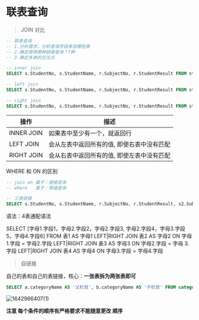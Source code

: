 # 联表查询

> JOIN 对比

```SQL
-- 联表查询
-- 1.分析需求，分析查询字段来自哪些表
-- 2.确定使用哪种链接查询？7种
-- 3.确定多表的交叉点

-- inner join
SELECT s.StudentNo, s.StudentName, r.SubjectNo, r.StudentResult FROM student AS s INNER JOIN result AS r WHERE s.StudentNo = r.StudentNo

-- left join
SELECT s.StudentNo, s.StudentName, r.SubjectNo, r.StudentResult FROM student AS s LEFT JOIN result AS r ON s.StudentNo = r.StudentNo

-- right join
SELECT s.StudentNo, s.StudentName, r.SubjectNo, r.StudentResult FROM student AS s RIGHT JOIN result AS r ON s.StudentNo = r.StudentNo

```



| 操作       | 描述                                       |
| ---------- | ------------------------------------------ |
| INNER JOIN | 如果表中至少有一个，就返回行               |
| LEFT JOIN  | 会从左表中返回所有的值, 即使右表中没有匹配 |
| RIGHT JOIN | 会从右表中返回所有的值, 即使左表中没有匹配 |

WHERE 和 ON 的区别

```sql
-- join on 属于：链接查询
-- where   属于：等值查询
```



```sql
-- 三表链接
SELECT s.StudentNo, s.StudentName, r.SubjectNo, r.StudentResult, s2.SubjectNo FROM student AS s INNER JOIN result AS r INNER JOIN `subject` AS s2 WHERE s.StudentNo = r.StudentNo AND r.SubjectNo = s2.SubjectNo
```

语法：4表通配语法

SELECT [字母1.字段1，字母2.字段2，字母2.字段3,  字母2.字段4，字母3.字段5，字母4.字段6] FROM 表1 AS 字母1 LEFT|RIGHT JOIN  表2 AS 字母2 ON 字母1.字段 = 字母2.字段 LEFT|RIGHT JOIN 表3 AS 字母3 ON 字母2.字段 = 字母 3.字段 LEFT|RIGHT JOIN 表4 AS 字母4 ON 字母3.字段 = 字母4.字段



> 自链接

自己的表和自己的表链接，核心：**一张表拆为两张表即可**

```SQL
SELECT a.categoryName AS '父栏目', b.categoryName AS '子栏目' FROM category AS a, category AS b WHERE a.categoryid = b.pid
```

![1642966407(1)](https://s2.loli.net/2022/01/24/OogPsVSFNnDhMtj.png)

**注意 每个条件的顺序有严格要求不能随意更改 顺序**

